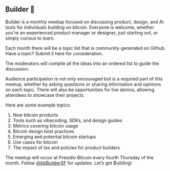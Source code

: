 ## ₿uilder 👋

₿uilder is a monthly meetup focused on discussing product, design, and AI tools for individuals building on bitcoin. Everyone is welcome, whether you're an experienced product manager or designer, just starting out, or simply curious to learn.

Each month there will be a topic list that is community-generated on Github. Have a topic? Submit it here for consideration. 

The moderators will compile all the ideas into an ordered list to guide the discussion. 

Audience participation is not only encouraged but is a required part of this meetup, whether by asking questions or sharing information and opinions on each topic. There will also be opportunities for live demos, allowing attendees to showcase their projects.

Here are some example topics:
1. New bitcoin products
2. Tools such as vibecoding, SDKs, and design guides
3. Metrics covering bitcoin usage
4. Bitcoin design best practices
5. Emerging and potential bitcoin startups
6. Use cases for bitcoin
7. The impact of tax and policies for product builders

The meetup will occur at Presidio Bitcoin every fourth Thursday of the month. Follow [@bbBuilderSF](https://x.com/bbBuilderSF) for updates. Let’s get ₿uilding!
